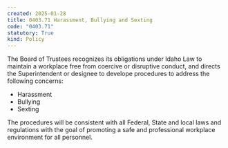 ```yaml
---
created: 2025-01-28
title: 0403.71 Harassment, Bullying and Sexting
code: "0403.71"
statutory: True
kind: Policy
---
```


The Board of Trustees recognizes its obligations under Idaho Law to maintain a workplace free from coercive or disruptive conduct, and directs the Superintendent or designee to develope procedures to address the following concerns:

- Harassment
- Bullying
- Sexting

The procedures will be consistent with all Federal, State and local laws and regulations with the goal of promoting a safe and professional workplace environment for all personnel.
